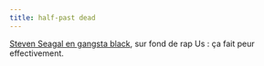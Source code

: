 ```yaml
---
title: half-past dead
---
```


[Steven Seagal en gangsta
black](http://www.apple.com/trailers/columbia/half_past_dead/medium.html), sur
fond de rap Us : ça fait peur effectivement.

